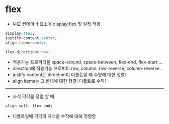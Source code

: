 # flex
* 부모 컨테이너 요소에 display:flex 및 설정 적용

```css
display:flex;
justify-content:center;
align-items:center;

flex-directiont:row;
```
* 적용가능 프로퍼티들 space-around, space-between, flex-end, flex-start ...
* direction에 적용가능 프로퍼티  row, column, row-reverse, column-reverse..
* justify content는 direction이 디폴트일 때 수평에 대한 정렬!
* align items는 그 반대에 대한 정렬! 디폴트로 수직!

---
* 자식 각각을 정렬 할 때
```css
align-self: flex-end;
```
* 디폴트일때 각각의 자식을 수직에 대해 정렬함  